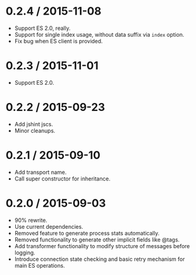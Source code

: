 0.2.4 / 2015-11-08
==================

 * Support ES 2.0, really.
 * Support for single index usage, without data suffix via `index` option.
 * Fix bug when ES client is provided.

0.2.3 / 2015-11-01
==================

 * Support ES 2.0.

0.2.2 / 2015-09-23
==================

 * Add jshint jscs.
 * Minor cleanups.

0.2.1 / 2015-09-10
==================

 * Add transport name.
 * Call super constructor for inheritance.

0.2.0 / 2015-09-03
==================

 * 90% rewrite.
 * Use current dependencies.
 * Removed feature to generate process stats automatically.
 * Removed functionality to generate other implicit fields like @tags.
 * Add transformer functionality to modify structure of messages before logging.
 * Introduce connection state checking and basic retry mechanism for main ES operations.
